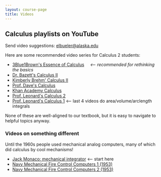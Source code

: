 ```yaml
---
layout: course-page
title: Videos
---
```


## Calculus playlists on YouTube

Send video suggestions: [elbueler@alaska.edu](mailto:elbueler@alaska.edu)

Here are some recommended video series for Calculus 2 students:

  * [3Blue1Brown's Essence of Calculus](https://www.youtube.com/playlist?list=PLZHQObOWTQDMsr9K-rj53DwVRMYO3t5Yr) &nbsp; &nbsp; <i><-- recommended for rethinking the basics</i>
  * [Dr. Bazett's Calculus II](https://www.youtube.com/playlist?list=PLHXZ9OQGMqxc4ySKTIW19TLrT91Ik9M4n)
  * [Kimberly Brehm' Calculus II](https://www.youtube.com/playlist?list=PLl-gb0E4MII1OxI-BbNkEhuwPHcKxuPSg)
  * [Prof. Dave's Calculus](https://www.youtube.com/playlist?list=PLybg94GvOJ9ELZEe9s2NXTKr41Yedbw7M)
  * [Khan Academy Calculus](https://www.youtube.com/playlist?list=PL19E79A0638C8D449)
  * [Prof. Leonard's Calculus 2](https://www.youtube.com/playlist?list=PLDesaqWTN6EQ2J4vgsN1HyBeRADEh4Cw-)
  * [Prof. Leonard's Calculus 1](https://www.youtube.com/playlist?list=PLF797E961509B4EB5) <-- last 4 videos do area/volume/arclength integrals

None of these are well-aligned to our textbook, but it is easy to navigate to helpful topics anyway.

### Videos on something different

Until the 1960s people used mechanical analog computers, many of which did calculus by cool mechanisms!

  * [Jack Monaco: mechanical integrator](https://www.youtube.com/watch?v=s-y_lnzWQjk&t=471s) <-- start here
  * [Navy Mechanical Fire Control Computers 1 (1953)](https://www.youtube.com/watch?v=lr1uK24SND8)
  * [Navy Mechanical Fire Control Computers 2 (1953)](https://www.youtube.com/watch?v=5GZa63x3k60)
